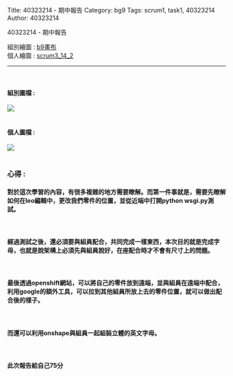 Title: 40323214 - 期中報告
Category: bg9
Tags: scrum1, task1, 40323214
Author: 40323214


40323214 - 期中報告

<!-- PELICAN_END_SUMMARY -->

組別繪圖 : <a href="http://2016spring-40323250.rhcloud.com/bg9/task2_homework">b9畫布</a>
</br>
個人繪圖 : <a href="http://2016spring-40323214.rhcloud.com/bg9/scrum3_14_2">scrum3_14_2</a> 
<hr>
</br>
<h4>組別圖檔 :</h4> 
<img src="./../files/bg9/14_1.png">
</br>
</br>
<h4>個人圖檔 : </h4>
<img src="./../files/bg9/14_2.png">
</br>
</br>
<h3>心得 :</h3>
<h4>對於這次學習的內容，有很多複雜的地方需要瞭解。而第一件事就是，需要先瞭解如何在leo編輯中，更改我們零件的位置，並從近端中打開python wsgi.py測試。</h4>
</br>
<h4>經過測試之後，還必須要與組員配合，共同完成一樣東西，本次目的就是完成字母，也就是說架構上必須先與組員說好，在座配合時才不會有尺寸上的問題。</h4>
</br>
<h4>最後透過openshift網站，可以將自己的零件放到遠端，並與組員在遠端中配合，利用google的額外工具，可以拉到其他組員所放上去的零件位置，就可以做出配合後的樣子。</h4>
</br>
<h4>而還可以利用onshape與組員一起組裝立體的英文字母。</h4>
</br>
<h4>此次報告給自己75分</h4>